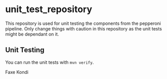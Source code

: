 # unit_test_repository
This repository is used for unit testing the components from the pepperoni pipeline. Only change things with caution in this repository as the unit tests might be dependant on it.

## Unit Testing
You can run the unit tests with `mvn verify`.

Faxe Kondi

